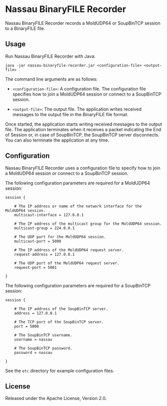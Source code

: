 # Nassau BinaryFILE Recorder

Nassau BinaryFILE Recorder records a MoldUDP64 or SoupBinTCP session to a
BinaryFILE file.

## Usage

Run Nassau BinaryFILE Recorder with Java:

```
java -jar nassau-binaryfile-recorder.jar <configuration-file> <output-file>
```

The command line arguments are as follows:

- `<configuration-file>`: A configuration file. The configuration file
  specifies how to join a MoldUDP64 session or connect to a SoupBinTCP
  session.

- `<output-file>`: The output file. The application writes received messages
  to the output file in the BinaryFILE file format.

Once started, the application starts writing received messages to the output
file. The application terminates when it receives a packet indicating the End
of Session or, in case of SoupBinTCP, the SoupBinTCP server disconnects. You
can also terminate the application at any time.

## Configuration

Nassau BinaryFILE Recorder uses a configuration file to specify how to join a
MoldUDP64 session or connect to a SoupBinTCP session.

The following configuration parameters are required for a MoldUDP64 session:

```
session {

    # The IP address or name of the network interface for the MoldUDP64 session.
    multicast-interface = 127.0.0.1

    # The IP address of the multicast group for the MoldUDP64 session.
    multicast-group = 224.0.0.1

    # The UDP port for the MoldUDP64 session.
    multicast-port = 5000

    # The IP address of the MoldUDP64 request server.
    request-address = 127.0.0.1

    # The UDP port of the MoldUDP64 request server.
    request-port = 5001

}
```

The following configuration parameters are required for a SoupBinTCP session:

```
session {

    # The IP address of the SoupBinTCP server.
    address = 127.0.0.1

    # The TCP port of the SoupBinTCP server.
    port = 5000

    # The SoupBinTCP username.
    username = nassau

    # The SoupBinTCP password.
    password = nassau

}
```

See the `etc` directory for example configuration files.

## License

Released under the Apache License, Version 2.0.
